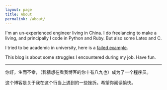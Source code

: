 ```yaml
---
layout: page
title: About
permalink: /about/
---
```


I'm an un-experienced engineer living in China. I do freelancing to make a living, and principally I code in Python and Ruby. But also some Latex and C.

I tried to be academic in university, here is a [failed example](https://github.com/KHN190/torch-rnn).

This blog is about some struggles I encountered during my job. Have fun.

---

你好，生而不幸，（我猜想在看我博客的你十有八九也）成为了一个程序员。

这个博客是关于我在这个行当上遇到的一些挫折。希望你阅读愉快。
